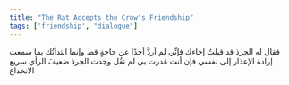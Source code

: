 ```yaml
---
title: "The Rat Accepts the Crow's Friendship"
tags: ['friendship', "dialogue"]
---
```


 فقال له الجرذ قد قبلتُ إخاءك فإنِّي لم أردَّ أحدًا عن حاجةٍ قط وإنما ابتدأتُك بما سمعت إرادة الإعذار إلى نفسي فإن أنت غدرت بي لم تقُل وجدت الجرذ ضعيفَ الرأي سريع الانخداع
